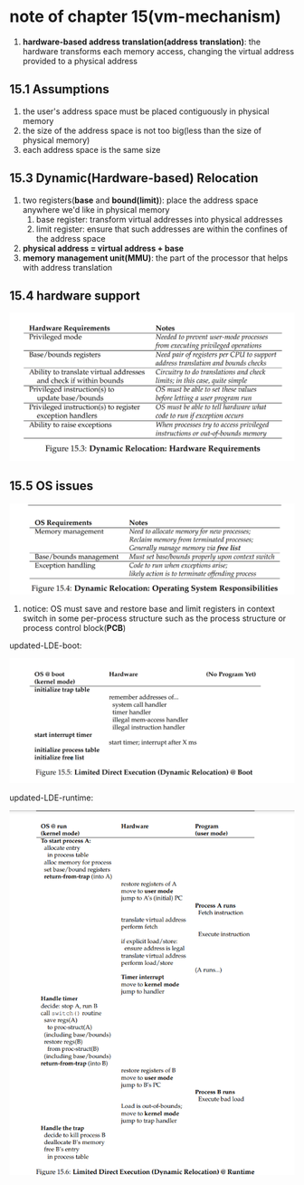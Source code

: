 # note of chapter 15(vm-mechanism)

1. **hardware-based address translation(address translation)**: the hardware transforms each memory access, changing the virtual address provided to a physical address



## 15.1 Assumptions

1. the user's address space must be placed contiguously in physical memory
2. the size of the address space is not too big(less than the size of physical memory)
3. each address space is the same size



## 15.3 Dynamic(Hardware-based) Relocation

1. two registers(**base** and **bound(limit)**): place the address space anywhere we'd like in physical memory
   1. base register: transform virtual addresses into physical addresses
   2. limit register: ensure that such addresses are within the confines of the address space
2. **physical address = virtual address + base**
3. **memory management unit(MMU)**: the part of the processor that helps with address translation





## 15.4 hardware support

![support](figs/N15/hardwaresupport.png)





## 15.5 OS issues

![os](figs/N15/osissues.png)

1. notice: OS must save and restore base and limit registers in context switch in some per-process structure such as the process structure or process control block(**PCB**)



updated-LDE-boot:

![lde](figs/N15/updated-LDE.png)

updated-LDE-runtime:

![runtime](figs/N15/updated-LDE@runtime.png)
